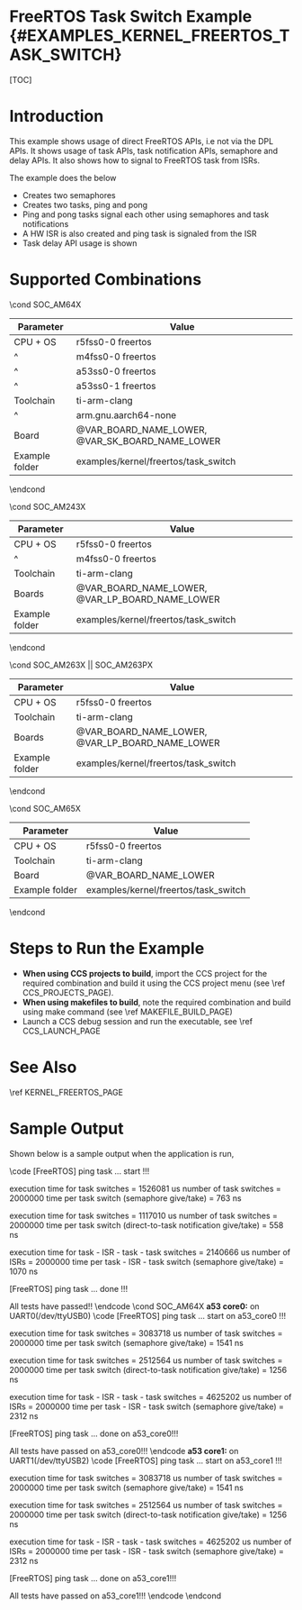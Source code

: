 # FreeRTOS Task Switch Example {#EXAMPLES_KERNEL_FREERTOS_TASK_SWITCH}

[TOC]

# Introduction

This example shows usage of direct FreeRTOS APIs, i.e not via the DPL APIs.
It shows usage of task APIs, task notification APIs, semaphore and delay APIs.
It also shows how to signal to FreeRTOS task from ISRs.

The example does the below
- Creates two semaphores
- Creates two tasks, ping and pong
- Ping and pong tasks signal each other using semaphores and task notifications
- A HW ISR is also created and ping task is signaled from the ISR
- Task delay API usage is shown

# Supported Combinations

\cond SOC_AM64X

 Parameter      | Value
 ---------------|-----------
 CPU + OS       | r5fss0-0 freertos
 ^              | m4fss0-0 freertos
 ^              | a53ss0-0 freertos
 ^              | a53ss0-1 freertos
 Toolchain      | ti-arm-clang
 ^              | arm.gnu.aarch64-none
 Board          | @VAR_BOARD_NAME_LOWER, @VAR_SK_BOARD_NAME_LOWER
 Example folder | examples/kernel/freertos/task_switch

\endcond

\cond SOC_AM243X

 Parameter      | Value
 ---------------|-----------
 CPU + OS       | r5fss0-0 freertos
 ^              | m4fss0-0 freertos
 Toolchain      | ti-arm-clang
 Boards         | @VAR_BOARD_NAME_LOWER, @VAR_LP_BOARD_NAME_LOWER
 Example folder | examples/kernel/freertos/task_switch

\endcond

\cond SOC_AM263X || SOC_AM263PX

 Parameter      | Value
 ---------------|-----------
 CPU + OS       | r5fss0-0 freertos
 Toolchain      | ti-arm-clang
 Boards         | @VAR_BOARD_NAME_LOWER, @VAR_LP_BOARD_NAME_LOWER
 Example folder | examples/kernel/freertos/task_switch

\endcond

\cond SOC_AM65X

 Parameter      | Value
 ---------------|-----------
 CPU + OS       | r5fss0-0 freertos
 Toolchain      | ti-arm-clang
 Board          | @VAR_BOARD_NAME_LOWER
 Example folder | examples/kernel/freertos/task_switch

\endcond

# Steps to Run the Example

- **When using CCS projects to build**, import the CCS project for the required combination
  and build it using the CCS project menu (see \ref CCS_PROJECTS_PAGE).
- **When using makefiles to build**, note the required combination and build using
  make command (see \ref MAKEFILE_BUILD_PAGE)
- Launch a CCS debug session and run the executable, see \ref CCS_LAUNCH_PAGE

# See Also

\ref KERNEL_FREERTOS_PAGE

# Sample Output

Shown below is a sample output when the application is run,

\code
[FreeRTOS] ping task ... start !!!

execution time for task switches = 1526081 us
number of task switches = 2000000
time per task switch (semaphore give/take) = 763 ns

execution time for task switches = 1117010 us
number of task switches = 2000000
time per task switch (direct-to-task notification give/take) = 558 ns

execution time for task - ISR - task - task switches = 2140666 us
number of ISRs = 2000000
time per task - ISR - task switch (semaphore give/take) = 1070 ns

[FreeRTOS] ping task ... done !!!

All tests have passed!!
\endcode
\cond SOC_AM64X
**a53 core0:** on UART0(/dev/ttyUSB0)
\code
[FreeRTOS] ping task ... start on a53_core0 !!!

execution time for task switches = 3083718 us
number of task switches = 2000000 
time per task switch (semaphore give/take) = 1541 ns

execution time for task switches = 2512564 us
number of task switches = 2000000 
time per task switch (direct-to-task notification give/take) = 1256 ns

execution time for task - ISR - task - task switches = 4625202 us
number of ISRs = 2000000 
time per task - ISR - task switch (semaphore give/take) = 2312 ns

[FreeRTOS] ping task ... done on a53_core0!!!

All tests have passed on a53_core0!!!
\endcode
**a53 core1:** on UART1(/dev/ttyUSB2)
\code
[FreeRTOS] ping task ... start on a53_core1 !!!

execution time for task switches = 3083718 us
number of task switches = 2000000 
time per task switch (semaphore give/take) = 1541 ns

execution time for task switches = 2512564 us
number of task switches = 2000000 
time per task switch (direct-to-task notification give/take) = 1256 ns

execution time for task - ISR - task - task switches = 4625202 us
number of ISRs = 2000000 
time per task - ISR - task switch (semaphore give/take) = 2312 ns

[FreeRTOS] ping task ... done on a53_core1!!!

All tests have passed on a53_core1!!!
\endcode
\endcond